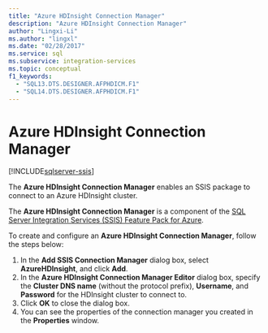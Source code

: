 ```yaml
---
title: "Azure HDInsight Connection Manager"
description: "Azure HDInsight Connection Manager"
author: "Lingxi-Li"
ms.author: "lingxl"
ms.date: "02/28/2017"
ms.service: sql
ms.subservice: integration-services
ms.topic: conceptual
f1_keywords:
  - "SQL13.DTS.DESIGNER.AFPHDICM.F1"
  - "SQL14.DTS.DESIGNER.AFPHDICM.F1"
---
```

# Azure HDInsight Connection Manager

[!INCLUDE[sqlserver-ssis](../../includes/applies-to-version/sqlserver-ssis.md)]


The **Azure HDInsight Connection Manager** enables an SSIS package to connect to an Azure HDInsight cluster.

The **Azure HDInsight Connection Manager** is a component of the [SQL Server Integration Services (SSIS) Feature Pack for Azure](../../integration-services/azure-feature-pack-for-integration-services-ssis.md).

To create and configure an **Azure HDInsight Connection Manager**, follow the steps below:

1. In the **Add SSIS Connection Manager** dialog box, select **AzureHDInsight**, and click **Add**.
2. In the **Azure HDInsight Connection Manager Editor** dialog box, specify the **Cluster DNS name** (without the protocol prefix), **Username**, and **Password** for the HDInsight cluster to connect to.
3. Click **OK** to close the dialog box.
4. You can see the properties of the connection manager you created in the **Properties** window.
